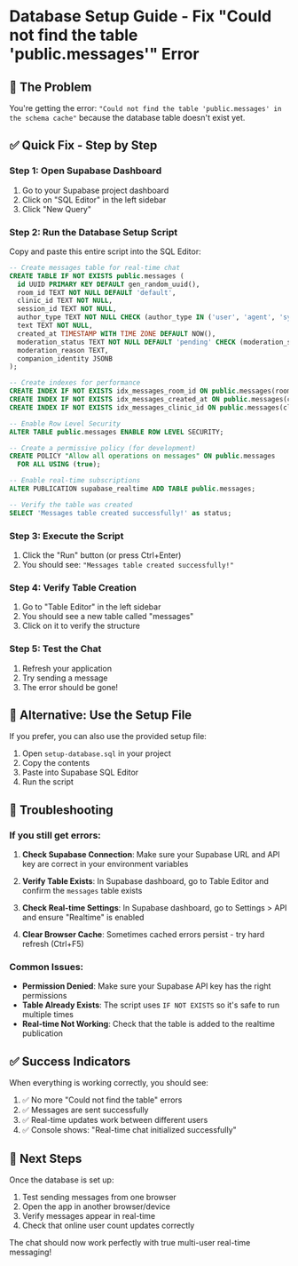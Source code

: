 # Database Setup Guide - Fix "Could not find the table 'public.messages'" Error

## 🚨 **The Problem**
You're getting the error: `"Could not find the table 'public.messages' in the schema cache"` because the database table doesn't exist yet.

## ✅ **Quick Fix - Step by Step**

### Step 1: Open Supabase Dashboard
1. Go to your Supabase project dashboard
2. Click on "SQL Editor" in the left sidebar
3. Click "New Query"

### Step 2: Run the Database Setup Script
Copy and paste this entire script into the SQL Editor:

```sql
-- Create messages table for real-time chat
CREATE TABLE IF NOT EXISTS public.messages (
  id UUID PRIMARY KEY DEFAULT gen_random_uuid(),
  room_id TEXT NOT NULL DEFAULT 'default',
  clinic_id TEXT NOT NULL,
  session_id TEXT NOT NULL,
  author_type TEXT NOT NULL CHECK (author_type IN ('user', 'agent', 'system', 'companion')),
  text TEXT NOT NULL,
  created_at TIMESTAMP WITH TIME ZONE DEFAULT NOW(),
  moderation_status TEXT NOT NULL DEFAULT 'pending' CHECK (moderation_status IN ('pending', 'allowed', 'blocked', 'flagged')),
  moderation_reason TEXT,
  companion_identity JSONB
);

-- Create indexes for performance
CREATE INDEX IF NOT EXISTS idx_messages_room_id ON public.messages(room_id);
CREATE INDEX IF NOT EXISTS idx_messages_created_at ON public.messages(created_at);
CREATE INDEX IF NOT EXISTS idx_messages_clinic_id ON public.messages(clinic_id);

-- Enable Row Level Security
ALTER TABLE public.messages ENABLE ROW LEVEL SECURITY;

-- Create a permissive policy (for development)
CREATE POLICY "Allow all operations on messages" ON public.messages
  FOR ALL USING (true);

-- Enable real-time subscriptions
ALTER PUBLICATION supabase_realtime ADD TABLE public.messages;

-- Verify the table was created
SELECT 'Messages table created successfully!' as status;
```

### Step 3: Execute the Script
1. Click the "Run" button (or press Ctrl+Enter)
2. You should see: `"Messages table created successfully!"`

### Step 4: Verify Table Creation
1. Go to "Table Editor" in the left sidebar
2. You should see a new table called "messages"
3. Click on it to verify the structure

### Step 5: Test the Chat
1. Refresh your application
2. Try sending a message
3. The error should be gone!

## 🔧 **Alternative: Use the Setup File**

If you prefer, you can also use the provided setup file:

1. Open `setup-database.sql` in your project
2. Copy the contents
3. Paste into Supabase SQL Editor
4. Run the script

## 🐛 **Troubleshooting**

### If you still get errors:

1. **Check Supabase Connection**: Make sure your Supabase URL and API key are correct in your environment variables

2. **Verify Table Exists**: In Supabase dashboard, go to Table Editor and confirm the `messages` table exists

3. **Check Real-time Settings**: In Supabase dashboard, go to Settings > API and ensure "Realtime" is enabled

4. **Clear Browser Cache**: Sometimes cached errors persist - try hard refresh (Ctrl+F5)

### Common Issues:

- **Permission Denied**: Make sure your Supabase API key has the right permissions
- **Table Already Exists**: The script uses `IF NOT EXISTS` so it's safe to run multiple times
- **Real-time Not Working**: Check that the table is added to the realtime publication

## ✅ **Success Indicators**

When everything is working correctly, you should see:

1. ✅ No more "Could not find the table" errors
2. ✅ Messages are sent successfully
3. ✅ Real-time updates work between different users
4. ✅ Console shows: "Real-time chat initialized successfully"

## 🚀 **Next Steps**

Once the database is set up:

1. Test sending messages from one browser
2. Open the app in another browser/device
3. Verify messages appear in real-time
4. Check that online user count updates correctly

The chat should now work perfectly with true multi-user real-time messaging!
